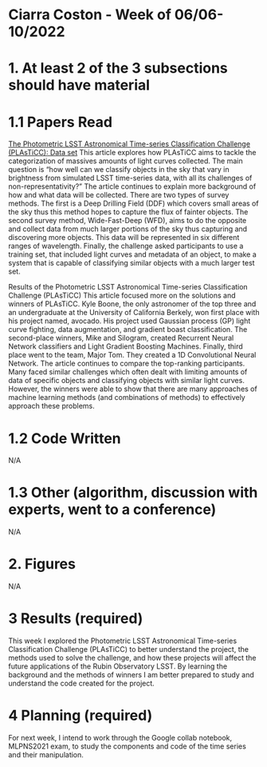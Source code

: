 # Ciarra Coston - Week of 06/06-10/2022
# 1. At least 2 of the 3 subsections should have material
# 1.1 Papers Read

[The Photometric LSST Astronomical Time-series Classification Challenge (PLAsTiCC): Data set](https://arxiv.org/abs/1810.00001) 
	This article explores how PLAsTiCC aims to tackle the categorization of massives amounts of light curves collected. The main question is “how well can we classify objects in the sky that vary in brightness from simulated LSST time-series data, with all its challenges of non-representativity?” The article continues to explain more background of how and what data will be collected. There are two types of survey methods. The first is a Deep Drilling Field (DDF) which covers small areas of the sky thus this method hopes to capture the flux of fainter objects. The second survey method, Wide-Fast-Deep (WFD), aims to do the opposite and collect data from much larger portions of the sky thus capturing and discovering more objects. This data will be represented in six different ranges of wavelength. Finally, the challenge asked participants to use a training set, that included light curves and metadata of an object, to make a system that is capable of classifying similar objects with a much larger test set.

Results of the Photometric LSST Astronomical Time-series Classification Challenge 
(PLAsTiCC)
	This article focused more on the solutions and winners of PLAsTiCC. Kyle Boone, the only astronomer of the top three and an undergraduate at the University of California Berkely, won first place with his project named, avocado. His project used Gaussian process (GP) light curve fighting, data augmentation, and gradient boast classification. The second-place winners, Mike and Silogram, created Recurrent Neural Network classifiers and Light Gradient Boosting Machines. Finally, third place went to the team, Major Tom. They created a 1D Convolutional Neural Network. The article continues to compare the top-ranking participants. Many faced similar challenges which often dealt with limiting amounts of data of specific objects and classifying objects with similar light curves. However, the winners were able to show that there are many approaches of machine learning methods (and combinations of methods) to effectively approach these problems.

# 1.2 Code Written
N/A

# 1.3 Other (algorithm, discussion with experts, went to a conference)
N/A

# 2. Figures 
N/A

# 3 Results (required)
This week I explored the Photometric LSST Astronomical Time-series Classification Challenge (PLAsTiCC) to better understand the project, the methods used to solve the challenge, and how these projects will affect the future applications of the Rubin Observatory LSST. By learning the background and the methods of winners I am better prepared to study and understand the code created for the project.  

# 4 Planning (required)
For next week, I intend to work through the Google collab notebook, MLPNS2021 exam, to study the components and code of the time series and their manipulation.

 

